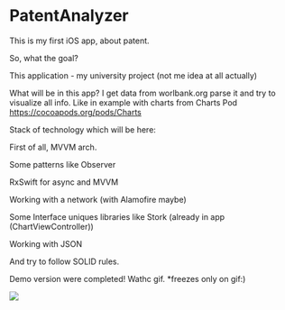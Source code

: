 # PatentAnalyzer
This is my first iOS app, about patent. 

So, what the goal?

This application - my university project (not me idea at all actually)

What will be in this app?
I get data from worlbank.org parse it and try to visualize all info.
Like in example with charts from Charts Pod https://cocoapods.org/pods/Charts

Stack of technology which will be here:
  
  First of all, MVVM arch.
  
  Some patterns like Observer
  
  RxSwift for async and MVVM
  
  Working with a network (with Alamofire maybe)
  
  Some Interface uniques libraries like Stork (already in app (ChartViewController))
  
  Working with JSON
  
  And try to follow SOLID rules.
  
Demo version were completed! Wathc gif.
*freezes only on gif:)

![](PatentAnalyzer.gif)

